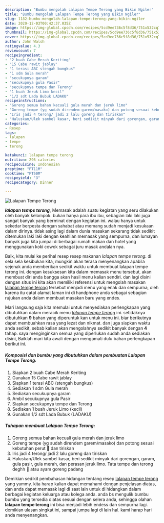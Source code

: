 ```yaml
---
description: "Bumbu mengolah Lalapan Tempe Terong yang Bikin Ngiler"
title: "Bumbu mengolah Lalapan Tempe Terong yang Bikin Ngiler"
slug: 1182-bumbu-mengolah-lalapan-tempe-terong-yang-bikin-ngiler
date: 2020-12-03T00:42:37.035Z
image: https://img-global.cpcdn.com/recipes/5cd9ee736c5f8d36/751x532cq70/lalapan-tempe-terong-foto-resep-utama.jpg
thumbnail: https://img-global.cpcdn.com/recipes/5cd9ee736c5f8d36/751x532cq70/lalapan-tempe-terong-foto-resep-utama.jpg
cover: https://img-global.cpcdn.com/recipes/5cd9ee736c5f8d36/751x532cq70/lalapan-tempe-terong-foto-resep-utama.jpg
author: John Walsh
ratingvalue: 4.3
reviewcount: 7
recipeingredient:
- "2 buah Cabe Merah Keriting"
- "15 Cabe rawit jablay"
- "1 terasi ABC stengah bungkus"
- "1 sdm Gula merah"
- "secukupnya garam"
- "secukupnya gula Pasir"
- "secukupnya tempe dan Terong"
- "1 buah Jeruk Limo kecil"
- "1/2 sdt Lada Bubuk LADAKU"
recipeinstructions:
- "Goreng semua bahan kecuali gula merah dan jeruk limo"
- "Goreng tempe (yg sudah direndem garem/masako) dan potong sesuai kebutuhan perut 🤣 dan tiriskan"
- "Iris jadi 4 terong/ jadi 2 lalu goreng dan tiriskan"
- "Haluskan/Ulek sambel kasar, beri sedikit minyak dari gorengan, garam, gula pasir, gula merah, dan perasan jeruk limo. Tata tempe dan terong deghh 💋 atau ayam goreng padang"
categories:
- Resep
tags:
- lalapan
- tempe
- terong

katakunci: lalapan tempe terong 
nutrition: 295 calories
recipecuisine: Indonesian
preptime: "PT11M"
cooktime: "PT50M"
recipeyield: "3"
recipecategory: Dinner

---
```



![Lalapan Tempe Terong](https://img-global.cpcdn.com/recipes/5cd9ee736c5f8d36/751x532cq70/lalapan-tempe-terong-foto-resep-utama.jpg)

<b><i>lalapan tempe terong</i></b>, Memasak adalah suatu kegiatan yang seru dilakukan oleh banyak kelompok. bukan hanya para ibu ibu, sebagian laki laki juga sangat banyak yang berminat dengan kegiatan ini. walau hanya untuk sekedar berpesta dengan sahabat atau memang sudah menjadi kesukaan dalam dirinya. tidak asing lagi dalam dunia masakan sekarang tidak sedikit ditemukan laki laki dengan keahlian memasak yang sempurna, dan lumayan banyak juga kita jumpai di berbagai rumah makan dan hotel yang menggunakan koki cowok sebagai juru masak andalan nya.



Baik, kita mulai ke perihal resep resep makanan <i>lalapan tempe terong</i>. di sela sela kesibukan kita, mungkin akan terasa menyenangkan apabila sejenak anda memberikan sedikit waktu untuk membuat lalapan tempe terong ini. dengan kesuksesan kita dalam memasak menu tersebut, akan membuat diri anda bangga akan hasil menu kalian sendiri. dan lagi disini dengan situs ini kita akan memiliki referensi untuk mengolah masakan <u>lalapan tempe terong</u> tersebut menjadi menu yang enak dan sempurna, oleh karena itu catat alamat laman ini di handphone anda sebagai sebagian rujukan anda dalam membuat masakan baru yang endes.


Mari langsung saja kita memulai untuk menyediakan perlengkapan yang dibutuhkan dalam meracik menu <u><i>lalapan tempe terong</i></u> ini. setidaknya dibutuhkan <b>9</b> bahan yang diperuntuk kan untuk menu ini. biar berikutnya dapat membuahkan rasa yang lezat dan nikmat. dan juga siapkan waktu anda sedikit, sebab kalian akan mengolahnya sedikit banyak dengan <b>4</b> tahap. saya menginginkan semua yang diperlukan sudah anda sediakan disini, Baiklah mari kita awali dengan mengamati dulu bahan perlengkapan berikut ini.

<!--inarticleads1-->

##### Komposisi dan bumbu yang dibutuhkan dalam pembuatan Lalapan Tempe Terong:

1. Siapkan 2 buah Cabe Merah Keriting
1. Gunakan 15 Cabe rawit jablay
1. Siapkan 1 terasi ABC (stengah bungkus)
1. Sediakan 1 sdm Gula merah
1. Sediakan secukupnya garam
1. Ambil secukupnya gula Pasir
1. Siapkan secukupnya tempe dan Terong
1. Sediakan 1 buah Jeruk Limo (kecil)
1. Gunakan 1/2 sdt Lada Bubuk (LADAKU)




<!--inarticleads2-->

##### Tahapan membuat Lalapan Tempe Terong:

1. Goreng semua bahan kecuali gula merah dan jeruk limo
1. Goreng tempe (yg sudah direndem garem/masako) dan potong sesuai kebutuhan perut 🤣 dan tiriskan
1. Iris jadi 4 terong/ jadi 2 lalu goreng dan tiriskan
1. Haluskan/Ulek sambel kasar, beri sedikit minyak dari gorengan, garam, gula pasir, gula merah, dan perasan jeruk limo. Tata tempe dan terong deghh 💋 atau ayam goreng padang




Demikian sedikit pembahasan hidangan tentang resep <u>lalapan tempe terong</u> yang yummy. kita harap kalian dapat memahami dengan penjelasan diatas, dan anda dapat memasak lagi di saat lain untuk di hidangkan dalam berbagai kegiatan keluarga atau kolega anda. anda bs mengulik bumbu bumbu yang tersedia diatas sesuai dengan selera anda, sehingga olahan <b>lalapan tempe terong</b> ini bisa menjadi lebih endess dan sempurna lagi. demikian ulasan singkat ini, sampai jumpa lagi di lain hal. kami harap hari anda menyenangkan.
